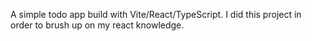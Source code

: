 A simple todo app build with Vite/React/TypeScript. I did this project in order to brush up on my react knowledge.
